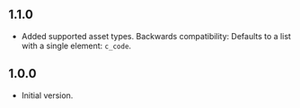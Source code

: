 ## 1.1.0

- Added supported asset types.
  Backwards compatibility: Defaults to a list with a single element: `c_code`.

## 1.0.0

- Initial version.
